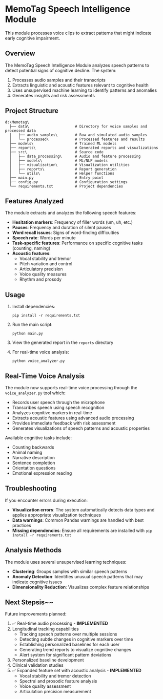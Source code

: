# MemoTag Speech Intelligence Module

This module processes voice clips to extract patterns that might indicate early cognitive impairment.

## Overview

The MemoTag Speech Intelligence Module analyzes speech patterns to detect potential signs of cognitive decline. The system:

1. Processes audio samples and their transcripts
2. Extracts linguistic and acoustic features relevant to cognitive health
3. Uses unsupervised machine learning to identify patterns and anomalies
4. Generates insights and risk assessments

## Project Structure

```
d:\Memotag\
  ├── data\                     # Directory for voice samples and processed data
  │   ├── audio_samples\        # Raw and simulated audio samples
  │   └── processed\            # Processed features and results
  ├── models\                   # Trained ML models
  ├── reports\                  # Generated reports and visualizations
  ├── src\                      # Source code
  │   ├── data_processing\      # Audio and feature processing
  │   ├── models\               # ML/NLP models
  │   ├── visualization\        # Visualization utilities
  │   ├── reports\              # Report generation
  │   └── utils\                # Helper functions
  ├── main.py                   # Entry point
  ├── config.py                 # Configuration settings
  └── requirements.txt          # Project dependencies
```

## Features Analyzed

The module extracts and analyzes the following speech features:

- **Hesitation markers**: Frequency of filler words (um, uh, etc.)
- **Pauses**: Frequency and duration of silent pauses
- **Word recall issues**: Signs of word-finding difficulties
- **Speech rate**: Words per minute
- **Task-specific features**: Performance on specific cognitive tasks (counting, naming)
- **Acoustic features**: 
  - Vocal stability and tremor
  - Pitch variation and control
  - Articulatory precision
  - Voice quality measures
  - Rhythm and prosody

## Usage

1. Install dependencies:
   ```
   pip install -r requirements.txt
   ```

2. Run the main script:
   ```
   python main.py
   ```

3. View the generated report in the `reports` directory

4. For real-time voice analysis:
   ```
   python voice_analyzer.py
   ```

## Real-Time Voice Analysis

The module now supports real-time voice processing through the `voice_analyzer.py` tool which:

- Records user speech through the microphone
- Transcribes speech using speech recognition
- Analyzes cognitive markers in real-time
- Extracts acoustic features using advanced audio processing
- Provides immediate feedback with risk assessment
- Generates visualizations of speech patterns and acoustic properties

Available cognitive tasks include:
- Counting backwards
- Animal naming
- Narrative description
- Sentence completion
- Orientation questions
- Emotional expression reading

## Troubleshooting

If you encounter errors during execution:

- **Visualization errors**: The system automatically detects data types and applies appropriate visualization techniques
- **Data warnings**: Common Pandas warnings are handled with best practices
- **Missing dependencies**: Ensure all requirements are installed with `pip install -r requirements.txt`

## Analysis Methods

The module uses several unsupervised learning techniques:

- **Clustering**: Groups samples with similar speech patterns
- **Anomaly Detection**: Identifies unusual speech patterns that may indicate cognitive issues
- **Dimensionality Reduction**: Visualizes complex feature relationships

## Next Stepsis~~

Future improvements planned:

1. ✅ Real-time audio processing - **IMPLEMENTED**
2. Longitudinal tracking capabilities
   - Tracking speech patterns over multiple sessions
   - Detecting subtle changes in cognitive markers over time
   - Establishing personalized baselines for each user
   - Generating trend reports to visualize cognitive changes
   - Alert system for significant pattern deviations
3. Personalized baseline development
4. Clinical validation studies
5. ✅ Expanded feature set with acoustic analysis - **IMPLEMENTED**
   - Vocal stability and tremor detection
   - Spectral and prosodic feature analysis
   - Voice quality assessment
   - Articulation precision measurement

